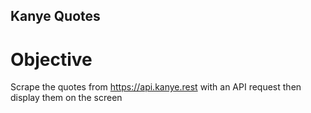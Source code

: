 ## Kanye Quotes

# Objective

Scrape the quotes from https://api.kanye.rest with an API request then display them on the screen

